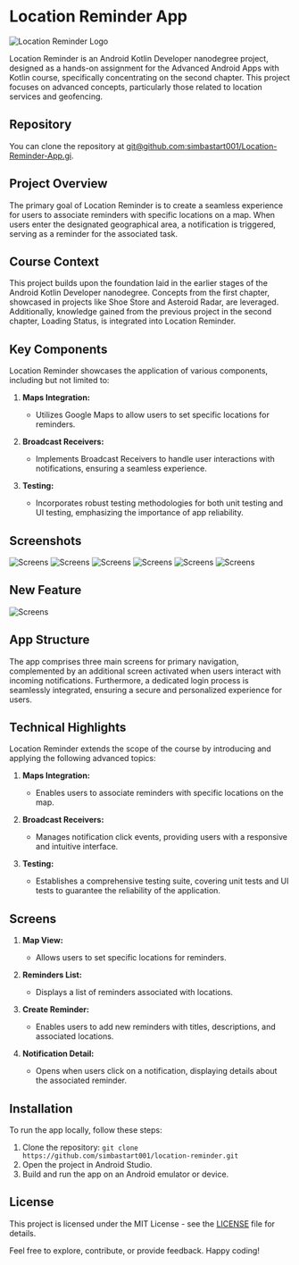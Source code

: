 # Location Reminder App
![Location Reminder Logo](app/src/main/res/drawable/loc1.png)

Location Reminder is an Android Kotlin Developer nanodegree project, designed as a hands-on assignment for the Advanced Android Apps with Kotlin course, specifically concentrating on the second chapter. This project focuses on advanced concepts, particularly those related to location services and geofencing.

## Repository
You can clone the repository at [git@github.com:simbastart001/Location-Reminder-App.gi](https://github.com/simbastart001/Location-Reminder-App.git).

## Project Overview
The primary goal of Location Reminder is to create a seamless experience for users to associate reminders with specific locations on a map. When users enter the designated geographical area, a notification is triggered, serving as a reminder for the associated task.

## Course Context
This project builds upon the foundation laid in the earlier stages of the Android Kotlin Developer nanodegree. Concepts from the first chapter, showcased in projects like Shoe Store and Asteroid Radar, are leveraged. Additionally, knowledge gained from the previous project in the second chapter, Loading Status, is integrated into Location Reminder.

## Key Components
Location Reminder showcases the application of various components, including but not limited to:

1. **Maps Integration:**
   - Utilizes Google Maps to allow users to set specific locations for reminders.

2. **Broadcast Receivers:**
   - Implements Broadcast Receivers to handle user interactions with notifications, ensuring a seamless experience.

3. **Testing:**
   - Incorporates robust testing methodologies for both unit testing and UI testing, emphasizing the importance of app reliability.

## Screenshots
![Screens](app/src/main/res/drawable/screenshots/loc_reminder_app%20(1).png)
![Screens](app/src/main/res/drawable/screenshots/loc_reminder_app%20(3).png)
![Screens](app/src/main/res/drawable/screenshots/loc_reminder_app%20(6).png)
![Screens](app/src/main/res/drawable/screenshots/loc_reminder_app%20(4).png)
![Screens](app/src/main/res/drawable/screenshots/loc_reminder_app%20(2).png)
![Screens](app/src/main/res/drawable/screenshots/loc_reminder_app%20(5).png)

## New Feature
![Screens](app/src/main/res/drawable/delete_feat.png)

## App Structure
The app comprises three main screens for primary navigation, complemented by an additional screen activated when users interact with incoming notifications. Furthermore, a dedicated login process is seamlessly integrated, ensuring a secure and personalized experience for users.

## Technical Highlights
Location Reminder extends the scope of the course by introducing and applying the following advanced topics:

1. **Maps Integration:**
   - Enables users to associate reminders with specific locations on the map.

2. **Broadcast Receivers:**
   - Manages notification click events, providing users with a responsive and intuitive interface.

3. **Testing:**
   - Establishes a comprehensive testing suite, covering unit tests and UI tests to guarantee the reliability of the application.

## Screens
1. **Map View:**
   - Allows users to set specific locations for reminders.

2. **Reminders List:**
   - Displays a list of reminders associated with locations.

3. **Create Reminder:**
   - Enables users to add new reminders with titles, descriptions, and associated locations.

4. **Notification Detail:**
   - Opens when users click on a notification, displaying details about the associated reminder.

## Installation
To run the app locally, follow these steps:
1. Clone the repository: `git clone https://github.com/simbastart001/location-reminder.git`
2. Open the project in Android Studio.
3. Build and run the app on an Android emulator or device.

## License
This project is licensed under the MIT License - see the [LICENSE](LICENSE) file for details.

Feel free to explore, contribute, or provide feedback. Happy coding!

